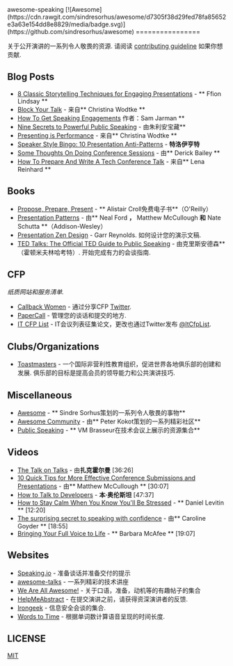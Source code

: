 <div class="github-widget" data-repo="matteofigus/awesome-speaking"></div>
awesome-speaking [![Awesome](https://cdn.rawgit.com/sindresorhus/awesome/d7305f38d29fed78fa85652e3a63e154dd8e8829/media/badge.svg)](https://github.com/sindresorhus/awesome)
================

 关于公开演讲的一系列令人敬畏的资源.  请阅读 [contributing guideline](https://github.com/matteofigus/awesome-speaking/blob/master/contributing.md) 如果你想贡献.

## Blog Posts
* [8 Classic Storytelling Techniques for Engaging Presentations](https://www.sparkol.com/en/Blog/8-Classic-storytelling-techniques-for-engaging-presentations) -  ** Ffion Lindsay **
* [Block Your Talk](http://eleganthack.com/block-your-talk/) - 来自** Christina Wodtke **
* [How To Get Speaking Engagements](https://www.samjarman.co.nz/blog/speaking-gigs) 作者：Sam Jarman **
* [Nine Secrets to Powerful Public Speaking](http://www.gq-magazine.co.uk/article/public-speaking-tips) - 由朱利安宝藏**
* [Presenting is Performance](http://eleganthack.com/presenting-is-performance/) - 来自** Christina Wodtke **
* [Speaker Style Bingo: 10 Presentation Anti-Patterns](http://www.troyhunt.com/2015/06/speaker-style-bingo-10-presentation.html) -  **特洛伊亨特**
* [Some Thoughts On Doing Conference Sessions](http://derickbailey.com/2015/11/11/some-thoughts-on-doing-conference-sessions/) - 由** Derick Bailey **
* [How To Prepare And Write A Tech Conference Talk](http://wunder.schoenaberselten.com/2016/02/16/how-to-prepare-and-write-a-tech-conference-talk/) - 来自** Lena Reinhard **

## Books
* [Propose, Prepare, Present](http://shop.oreilly.com/product/0636920027096.do) -  ** Alistair Croll免费电子书**（O&#39;Reilly）
* [Presentation Patterns](http://presentationpatterns.com/) - 由** Neal Ford **，** Matthew McCullough **和** Nate Schutta **（Addison-Wesley）
* [Presentation Zen Design](http://www.amazon.com/gp/product/0321668790)   -  Garr Reynolds.  如何设计您的演示文稿.
* [TED Talks: The Official TED Guide to Public Speaking](http://www.amazon.com/d/0544634497/)   - 由克里斯安德森**（霍顿米夫林哈考特）.  开始完成有力的会谈指南.

## CFP

*纸质网站和服务清单.*

* [Callback Women](http://www.callbackwomen.com/) - 通过分享CFP [Twitter](https://twitter.com/callbackwomen).
* [PaperCall](https://papercall.io/) - 管理您的谈话和提交的地方.
* [IT CFP List](https://github.com/softwaremill/it-cfp-list) -  IT会议列表征集论文，更改也通过Twitter发布 [@ItCfpList](https://twitter.com/ItCfpList).

## Clubs/Organizations
* [Toastmasters](https://www.toastmasters.org/Find-a-Club)   - 一个国际非营利性教育组织，促进世界各地俱乐部的创建和发展.  俱乐部的目标是提高会员的领导能力和公共演讲技巧.

## Miscellaneous
* [Awesome](https://github.com/sindresorhus/awesome) -  ** Sindre Sorhus策划的一系列令人敬畏的事物**
* [Awesome Community](https://github.com/peterkokot/awesome-community) - 由** Peter Kokot策划的一系列精彩社区**
* [Public Speaking](https://github.com/vmbrasseur/Public_Speaking) -  ** VM Brasseur在技术会议上展示的资源集合**

## Videos
* [The Talk on Talks](https://zachholman.com/talk/the-talk-on-talks/) - 由**扎克霍尔曼** [36:26]
* [10 Quick Tips for More Effective Conference Submissions and Presentations](https://www.youtube.com/watch?v=fJz4JJIchaY) - 由** Matthew McCullough ** [30:07]
* [How to Talk to Developers](https://www.youtube.com/watch?v=l9JXH7JPjR4) -  **本·奥伦斯坦** [47:37]
* [How to Stay Calm When You Know You'll Be Stressed](https://www.ted.com/talks/daniel_levitin_how_to_stay_calm_when_you_know_you_ll_be_stressed) -  ** Daniel Levitin ** [12:20]
* [The surprising secret to speaking with confidence](https://www.youtube.com/watch?v=a2MR5XbJtXU) - 由** Caroline Goyder ** [18:55]
* [Bringing Your Full Voice to Life](https://www.youtube.com/watch?v=Ze763kgrWGg) -  ** Barbara McAfee ** [19:07]

## Websites
* [Speaking.io](http://speaking.io) - 准备谈话并准备交付的提示
* [awesome-talks](https://github.com/JanVanRyswyck/awesome-talks) - 一系列精彩的技术讲座
* [We Are All Awesome!](http://weareallaweso.me/) - 关于口语，准备，动机等的有趣帖子的集合
* [HelpMeAbstract](http://helpmeabstract.com/) - 在提交演讲之前，请获得资深演讲者的反馈.
* [Irongeek](https://www.irongeek.com/) - 信息安全会谈的集合.
* [Words to Time](https://wordstotime.com/) - 根据单词数计算语音呈现的时间长度.

## LICENSE
[MIT](https://github.com/matteofigus/awesome-speaking/blob/master/LICENSE.md)
